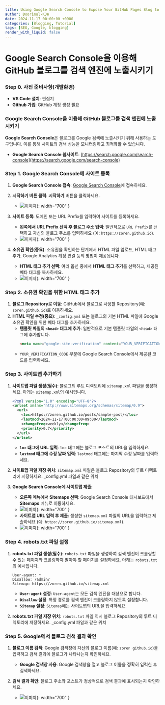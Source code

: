 ```yaml
---
title: Using Google Search Console to Expose Your GitHub Pages Blog to Search Engines
author: Doorimul-KJH
date: 2024-11-17 00:00:00 +0900
categories: [Blogging, Tutorial]
tags: [SEO, Google, blogging]
render_with_liquid: false
---
```



# Google Search Console을 이용해 GitHub 블로그를 검색 엔진에 노출시키기

### Step 0. 사전 준비사항(개발환경)

- **VS Code 설치**: 편집기
- **Github 가입**: GitHub 계정 생성 필요

### Google Search Console을 이용해 GitHub 블로그를 검색 엔진에 노출시키기

**Google Search Console**은 블로그를 Google 검색에 노출시키기 위해 사용하는 도구입니다. 이를 통해 사이트의 검색 성능을 모니터링하고 최적화할 수 있습니다.

- **Google Search Console 웹사이트**: [https://search.google.com/search-console](https://search.google.com/search-console)

### Step 1. Google Search Console에 사이트 등록

1. **Google Search Console 접속**: [Google Search Console](https://search.google.com/search-console)에 접속하세요.

2. **시작하기 버튼 클릭**:  **시작하기** 버튼을 클릭하세요.
   - ![이미지](https://doorimul-kjh.github.io/assets/img/posts/google_search_engine_start.png){: width="700" }

3. **사이트 등록**: 도메인 또는 URL Prefix를 입력하여 사이트를 등록하세요. 
   - **왼쪽에서 URL Prefix 선택 후 블로그 주소 입력**: 일반적으로 `URL Prefix`를 선택하고 자신의 블로그 주소를 입력하세요 (예: `https://zoren.github.io`).
   - ![이미지](https://doorimul-kjh.github.io/assets/img/posts/google_search_engine_url.png){: width="700" }

4. **소유권 확인(중요)**: 소유권을 확인하는 단계에서 HTML 파일 업로드, HTML 태그 추가, Google Analytics 계정 연결 등의 방법이 제공됩니다. 
   - **HTML 태그 추가 선택**: 여러 옵션 중에서 **HTML 태그 추가**를 선택하고, 제공된 메타 태그를 복사하세요.
   - ![이미지](https://doorimul-kjh.github.io/assets/img/posts/google_search_engine_html.png){: width="700" }

### Step 2. 소유권 확인을 위한 HTML 태그 추가

1. **블로그 Repository로 이동**: GitHub에서 블로그로 사용할 Repository(예: `zoren.github.io`)로 이동하세요.
2. **HTML 파일 수정(중요)**: `_config.yml` 또는 블로그의 기본 HTML 파일에 Google 소유권 확인을 위한 메타 태그를 추가하세요. 
   - **템플릿 파일의 `<head>` 태그에 추가**: 일반적으로 기본 템플릿 파일의 `<head>` 태그에 추가합니다.
      ```html
      <meta name="google-site-verification" content="YOUR_VERIFICATION_CODE" />
      ```
   - `YOUR_VERIFICATION_CODE` 부분에 Google Search Console에서 제공된 코드를 입력하세요.

### Step 3. 사이트맵 추가하기

1. **사이트맵 파일 생성(필수)**: 블로그의 루트 디렉토리에 `sitemap.xml` 파일을 생성하세요. 아래는 `sitemap.xml`의 예시입니다.

   ```xml
   <?xml version="1.0" encoding="UTF-8"?>
   <urlset xmlns="http://www.sitemaps.org/schemas/sitemap/0.9">
     <url>
       <loc>https://zoren.github.io/posts/sample-post/</loc>
       <lastmod>2024-11-17T00:00:00+09:00</lastmod>
       <changefreq>weekly</changefreq>
       <priority>0.7</priority>
     </url>
   </urlset>
   ```

   - **`loc` 태그에 URL 입력**: `loc` 태그에는 블로그 포스트의 URL을 입력하세요.
   - **`lastmod` 태그에 수정 날짜 입력**: `lastmod` 태그에는 마지막 수정 날짜를 입력하세요.

2. **사이트맵 파일 저장 위치**: `sitemap.xml` 파일은 블로그 Repository의 루트 디렉토리에 저장하세요. _config.yml 파일과 같은 위치

3. **Google Search Console에 사이트맵 제출**: 
   - **오른쪽 메뉴에서 Sitemaps 선택**: Google Search Console 대시보드에서 **Sitemaps** 메뉴로 이동하세요.
   - ![이미지](https://doorimul-kjh.github.io/assets/img/posts/google_search_engine_sitemap_side.png){: width="700" }
   - **사이트맵 URL 입력 후 제출**: 생성한 `sitemap.xml` 파일의 URL을 입력하고 제출하세요 (예: `https://zoren.github.io/sitemap.xml`). 
   - ![이미지](https://doorimul-kjh.github.io/assets/img/posts/google_search_engine_sitemap.png){: width="700" }

### Step 4. robots.txt 파일 설정

1. **robots.txt 파일 생성(필수)**: `robots.txt` 파일을 생성하여 검색 엔진이 크롤링할 수 있는 페이지와 크롤링하지 말아야 할 페이지를 설정하세요. 아래는 `robots.txt`의 예시입니다.

   ```
   User-agent: *
   Disallow: /admin/
   Sitemap: https://zoren.github.io/sitemap.xml
   ```

   - **`User-agent` 설정**: `User-agent`는 모든 검색 엔진을 대상으로 합니다.
   - **`Disallow` 설정**: 특정 경로를 검색 엔진이 크롤링하지 않도록 설정합니다.
   - **`Sitemap` 설정**: `Sitemap`에는 사이트맵의 URL을 입력하세요.

2. **robots.txt 파일 저장 위치**: `robots.txt` 파일 역시 블로그 Repository의 루트 디렉토리에 저장하세요. _config.yml 파일과 같은 위치

### Step 5. Google에서 블로그 검색 결과 확인

1. **블로그 이름 검색**: Google 검색창에 자신의 블로그 이름(예: `zoren github.io`)을 입력하고 검색 결과에 블로그가 나타나는지 확인하세요.
   - **Google 검색창 사용**: Google 검색창을 열고 블로그 이름을 정확히 입력한 후 검색하세요.

2. **검색 결과 확인**: 블로그 주소와 포스트가 정상적으로 검색 결과에 표시되는지 확인하세요.
   - ![이미지](https://doorimul-kjh.github.io/assets/img/posts/google_search_engine_search_result.png){: width="700" }